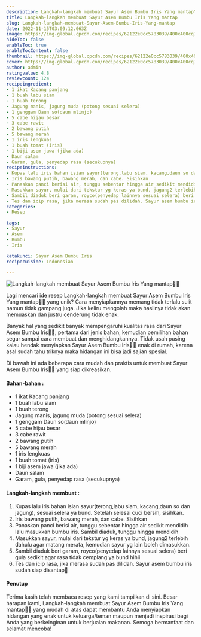```yaml
---
description: Langkah-langkah membuat Sayur Asem Bumbu Iris Yang mantap"
title: Langkah-langkah membuat Sayur Asem Bumbu Iris Yang mantap
slug: Langkah-langkah-membuat-Sayur-Asem-Bumbu-Iris-Yang-mantap
date: 2022-11-15T03:09:12.063Z
image: https://img-global.cpcdn.com/recipes/62122e0cc5783039/400x400cq70/photo.jpg
hideToc: false
enableToc: true
enableTocContent: false
thumbnail: https://img-global.cpcdn.com/recipes/62122e0cc5783039/400x400cq70/photo.jpg
cover: https://img-global.cpcdn.com/recipes/62122e0cc5783039/400x400cq70/photo.jpg
author: admin
ratingvalue: 4.8
reviewcount: 124
recipeingredient:
- 1 ikat Kacang panjang
- 1 buah labu siam
- 1 buah terong
- Jagung manis, jagung muda (potong sesuai selera)
- 1 genggam Daun so(daun mlinjo)
- 5 cabe hijau besar
- 3 cabe rawit
- 2 bawang putih
- 5 bawang merah
- 1 iris lengkuas
- 1 buah tomat (iris)
- 1 biji asem jawa (jika ada)
- Daun salam
- Garam, gula, penyedap rasa (secukupnya)
recipeinstructions:
- Kupas lalu iris bahan isian sayur(terong,labu siam, kacang,daun so dan jagung), sesuai selera ya bund. Setelah selesai cuci bersih, sisihkan.
- Iris bawang putih, bawang merah, dan cabe. Sisihkan
- Panaskan panci berisi air, tunggu sebentar hingga air sedikit mendidih lalu masukkan bumbu iris. Sambil diaduk, tunggu hingga mendidih
- Masukkan sayur, mulai dari tekstur yg keras ya bund, jagung2 terlebih dahulu agar matang merata, kemudian sayur yg lain boleh dimasukkan.
- Sambil diaduk beri garam, royco(penyedap lainnya sesuai selera) beri gula sedikit agar rasa tidak cemplang ya bund hihii
- Tes dan icip rasa, jika merasa sudah pas dilidah. Sayur asem bumbu iris sudah siap disantap🥰
categories:
- Resep

tags:
- Sayur
- Asem
- Bumbu
- Iris

katakunci: Sayur Asem Bumbu Iris
recipecuisine: Indonesian

---
```


![Langkah-langkah membuat Sayur Asem Bumbu Iris Yang mantap👩‍🍳](https://img-global.cpcdn.com/recipes/62122e0cc5783039/400x400cq70/photo.jpg)

Lagi mencari ide resep Langkah-langkah membuat Sayur Asem Bumbu Iris Yang mantap👩‍🍳 yang unik? Cara menyiapkannya memang tidak terlalu sulit namun tidak gampang juga. Jika keliru mengolah maka hasilnya tidak akan memuaskan dan justru cenderung tidak enak.

Banyak hal yang sedikit banyak mempengaruhi kualitas rasa dari Sayur Asem Bumbu Iris👩‍🍳, pertama dari jenis bahan, kemudian pemilihan bahan segar sampai cara membuat dan menghidangkannya. Tidak usah pusing kalau hendak menyiapkan Sayur Asem Bumbu Iris👩‍🍳 enak di rumah, karena asal sudah tahu triknya maka hidangan ini bisa jadi sajian spesial.

Di bawah ini ada beberapa cara mudah dan praktis untuk membuat Sayur Asem Bumbu Iris👩‍🍳 yang siap dikreasikan.

<!--inarticleads1-->

#### Bahan-bahan :

- 1 ikat Kacang panjang
- 1 buah labu siam
- 1 buah terong
- Jagung manis, jagung muda (potong sesuai selera)
- 1 genggam Daun so(daun mlinjo)
- 5 cabe hijau besar
- 3 cabe rawit
- 2 bawang putih
- 5 bawang merah
- 1 iris lengkuas
- 1 buah tomat (iris)
- 1 biji asem jawa (jika ada)
- Daun salam
- Garam, gula, penyedap rasa (secukupnya)

<!--inarticleads2-->

#### Langkah-langkah membuat :

1. Kupas lalu iris bahan isian sayur(terong,labu siam, kacang,daun so dan jagung), sesuai selera ya bund. Setelah selesai cuci bersih, sisihkan.
1. Iris bawang putih, bawang merah, dan cabe. Sisihkan
1. Panaskan panci berisi air, tunggu sebentar hingga air sedikit mendidih lalu masukkan bumbu iris. Sambil diaduk, tunggu hingga mendidih
1. Masukkan sayur, mulai dari tekstur yg keras ya bund, jagung2 terlebih dahulu agar matang merata, kemudian sayur yg lain boleh dimasukkan.
1. Sambil diaduk beri garam, royco(penyedap lainnya sesuai selera) beri gula sedikit agar rasa tidak cemplang ya bund hihii
1. Tes dan icip rasa, jika merasa sudah pas dilidah. Sayur asem bumbu iris sudah siap disantap🥰

#### Penutup

Terima kasih telah membaca resep yang kami tampilkan di sini. Besar harapan kami, Langkah-langkah membuat Sayur Asem Bumbu Iris Yang mantap👩‍🍳 yang mudah di atas dapat membantu Anda menyiapkan hidangan yang enak untuk keluarga/teman maupun menjadi inspirasi bagi Anda yang berkeinginan untuk berjualan makanan. Semoga bermanfaat dan selamat mencoba!